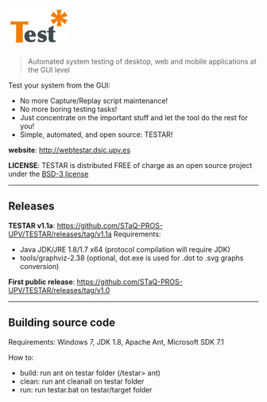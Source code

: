# ![logo](/resources/logos/TESTAR.png)
>Automated system testing of desktop, web and mobile applications at the GUI level

Test your system from the GUI:

* No more Capture/Replay script maintenance!
* No more boring testing tasks!
* Just concentrate on the important stuff and let the tool do the rest for you!
* Simple, automated, and open source: TESTAR!

**website**: http://webtestar.dsic.upv.es

**LICENSE**: TESTAR is distributed FREE of charge as an open source project under the [BSD-3 license](http://opensource.org/licenses/BSD-3-Clause)

<hr>

## Releases

**TESTAR v1.1a**: https://github.com/STaQ-PROS-UPV/TESTAR/releases/tag/v1.1a
Requirements:
* Java JDK/JRE 1.8/1.7 x64 (protocol compilation will require JDK)
* tools/graphviz-2.38 (optional, dot.exe is used for .dot to .svg graphs conversion)

**First public release**: https://github.com/STaQ-PROS-UPV/TESTAR/releases/tag/v1.0

<hr>

## Building source code

Requirements: Windows 7, JDK 1.8, Apache Ant, Microsoft SDK 7.1

How to:
* build: run ant on testar folder (/testar> ant)
* clean: run ant cleanall on testar folder
* run: run testar.bat on testar/target folder
